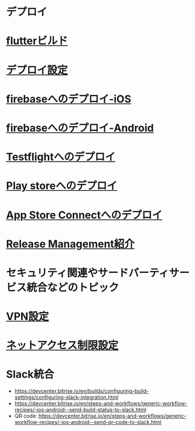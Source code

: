 # デプロイ

# [flutterビルド](https://devcenter.bitrise.io/en/getting-started/getting-started-with-flutter-apps.html#deploying-a-flutter-app)

# [デプロイ設定](https://devcenter.bitrise.io/en/deploying.html)
# [firebaseへのデプロイ-iOS](https://devcenter.bitrise.io/en/steps-and-workflows/workflow-recipes-for-ios-apps/-ios--deploy-to-firebase-app-distribution.html)
# [firebaseへのデプロイ-Android](https://devcenter.bitrise.io/en/steps-and-workflows/workflow-recipes-for-ios-apps/-ios--deploy-to-firebase-app-distribution.html)
# [Testflightへのデプロイ](https://devcenter.bitrise.io/en/steps-and-workflows/workflow-recipes-for-android-apps/-android--deploy-to-firebase-app-distribution.html)
# [Play storeへのデプロイ](https://devcenter.bitrise.io/en/deploying/android-deployment/deploying-android-apps-to-bitrise-and-google-play.html)
# [App Store Connectへのデプロイ](https://devcenter.bitrise.io/en/deploying/ios-deployment/deploying-an-ios-app-to-app-store-connect.html)

# [Release Management紹介](https://devcenter.bitrise.io/en/deploying/release-management.html)

# セキュリティ関連やサードパーティサービス統合などのトピック

# [VPN設定](https://devcenter.bitrise.io/en/builds/connecting-to-a-vpn-during-a-build.html#using-cisco-vpn)
# [ネットアクセス制限設定](https://devcenter.bitrise.io/en/infrastructure/build-machines/configuring-your-network-to-access-our-build-machines.html)

# Slack統合
- https://devcenter.bitrise.io/en/builds/configuring-build-settings/configuring-slack-integration.html
- https://devcenter.bitrise.io/en/steps-and-workflows/generic-workflow-recipes/-ios-android--send-build-status-to-slack.html
- QR code: https://devcenter.bitrise.io/en/steps-and-workflows/generic-workflow-recipes/-ios-android--send-qr-code-to-slack.html
